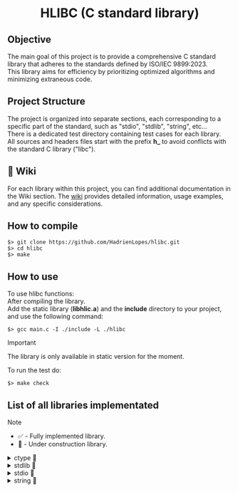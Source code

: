 <div align="center">

# HLIBC (C standard library)
</div>

## Objective
The main goal of this project is to provide a comprehensive C standard library that adheres to the standards defined by ISO/IEC 9899:2023.  
This library aims for efficiency by prioritizing optimized algorithms and minimizing extraneous code.

## Project Structure
The project is organized into separate sections, each corresponding to a specific part of the standard, such as "stdio", "stdlib", "string", etc...  
There is a dedicated test directory containing test cases for each library.  
All sources and headers files start with the prefix **h_** to avoid conflicts with the standard C library ("libc"). 


## :book: Wiki
For each library within this project, you can find additional documentation in the Wiki section. The [wiki](../../wiki) provides detailed information, usage examples, and any specific considerations.

## How to compile
```fish
$> git clone https://github.com/HadrienLopes/hlibc.git
$> cd hlibc
$> make
```

## How to use
To use hlibc functions:  
After compiling the library.  
Add the static library (**libhlic.a**) and the **include** directory to your project, and use the following command:

```fish
$> gcc main.c -I ./include -L ./hlibc
```
> [!IMPORTANT]
> The library is only available in static version for the moment.

To run the test do:
```fish
$> make check
```

## List of all libraries implementated
> [!NOTE]
> - :white_check_mark: - Fully implemented library.
> - :construction: - Under construction library.

<details>
<summary>ctype 🚧</summary>

```c++
int h_isalnum(int c);
```
```c++
int h_isalpha(int c);
```
```c++
int h_isascii(int c);
```
```c++
int h_isdigit(int c);
```
```c++
int h_isprint(int c);
```
```c++
int h_tolower(int c);
```
```c++
int h_toupper(int c);
```
</details>


<details>
<summary>stdlib 🚧</summary>

```c++
int  h_atoi(const char *nptr);
```
</details>

<details>
<summary>stdio 🚧</summary>

```c++
int h_printf(const char * restrict format, ...);
```
</details>

<details>
<summary>string 🚧</summary>

```c++
char	*h_strcat(char * restrict s1, const char * restrict s2);
```

```c++
int     h_strcmp(const char *s1, const char *s2);
```

```c++
char	*h_strcpy(char * restrict s1, const char * restrict s2);
```

```c++
char	*h_strdup(const char *s);
```

```c++
size_t	h_strlen(const char *s);
```

```c++
char	*h_strncat(char * restrict s1, const char * restrict s2, size_t n);
```

```c++
char	*h_strncpy(char * restrict s1, const char * restrict s2, size_t n);
```

```c++
char	*h_strndup(const char *s, size_t size);
```

```c++
char	*h_strstr(char *s1, const char *s2);
```

```c++
void	*h_memccpy(void *dest, const void *src, int c, size_t n);
```

```c++
void	*h_memchr(const void *s, int c, size_t n);
```

```c++
int    h_memcmp(const void *s1, const void *s2, size_t n);
```

```c++
void	*h_memcpy(void *dest, const void *src, size_t n);
```

```c++
void	*h_memmove(void *dest, const void *src, size_t n);
```

```c++
void  *h_memset(void *s, int c, size_t n);
```
</details>
